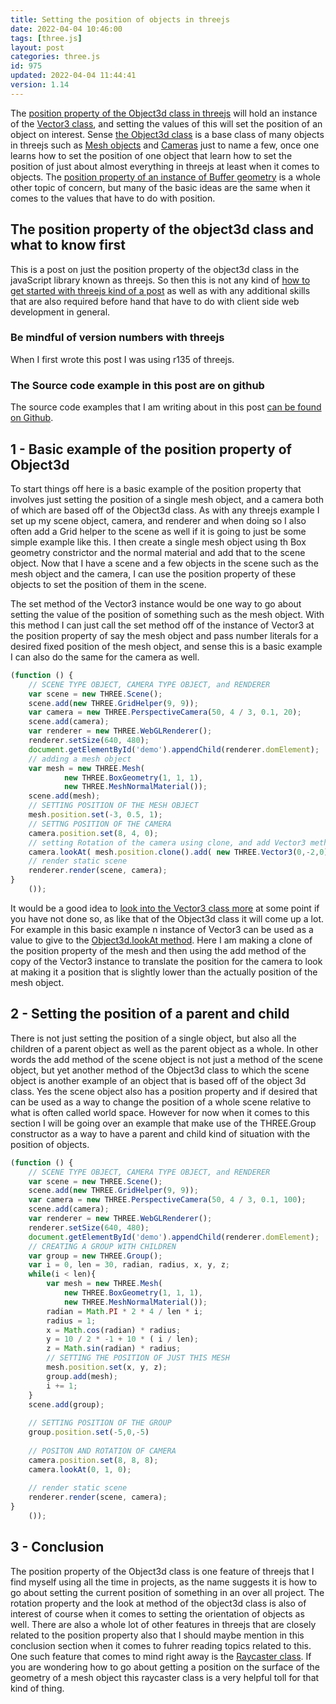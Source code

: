 ```yaml
---
title: Setting the position of objects in threejs
date: 2022-04-04 10:46:00
tags: [three.js]
layout: post
categories: three.js
id: 975
updated: 2022-04-04 11:44:41
version: 1.14
---
```


The [position property of the Object3d class in threejs](https://threejs.org/docs/index.html#api/en/core/Object3D.position) will hold an instance of the [Vector3 class](/2018/04/15/threejs-vector3/), and setting the values of this will set the position of an object on interest. Sense [the Object3d class](/2018/04/23/threejs-object3d/) is a base class of many objects in threejs such as [Mesh objects](/2018/05/04/threejs-mesh/) and [Cameras](/2018/04/06/threejs-camera/) just to name a few, once one learns how to set the position of one object that learn how to set the position of just about almost everything in threejs at least when it comes to objects. The [position property of an instance of Buffer geometry](/2021/06/07/threejs-buffer-geometry-attributes-position/) is a whole other topic of concern, but many of the basic ideas are the same when it comes to the values that have to do with position.

<!-- more -->

## The position property of the object3d class and what to know first

This is a post on just the position property of the object3d class in the javaScript library known as threejs. So then this is not any kind of [how to get started with threejs kind of a post](/2018/04/04/threejs-getting-started/) as well as with any additional skills that are also required before hand that have to do with client side web development in general.

### Be mindful of version numbers with threejs

When I first wrote this post I was using r135 of threejs.

### The Source code example in this post are on github

The source code examples that I am writing about in this post [can be found on Github](https://github.com/dustinpfister/test_threejs/tree/master/views/forpost/threejs-object3d-position).

## 1 - Basic example of the position property of Object3d

To start things off here is a basic example of the position property that involves just setting the position of a single mesh object, and a camera both of which are based off of the Object3d class. As with any threejs example I set up my scene object, camera, and renderer and when doing so I also often add a Grid helper to the scene as well if it is going to just be some simple example like this. I then create a single mesh object using th Box geometry constrictor and the normal material and add that to the scene object. Now that I have a scene and a few objects in the scene such as the mesh object and the camera, I can use the position property of these objects to set the position of them in the scene.

The set method of the Vector3 instance would be one way to go about setting the value of the position of something such as the mesh object. With this method I can just call the set method off of the instance of Vector3 at the position property of say the mesh object and pass number literals for a desired fixed position of the mesh object, and sense this is a basic example I can also do the same for the camera as well.

```js
(function () {
    // SCENE TYPE OBJECT, CAMERA TYPE OBJECT, and RENDERER
    var scene = new THREE.Scene();
    scene.add(new THREE.GridHelper(9, 9));
    var camera = new THREE.PerspectiveCamera(50, 4 / 3, 0.1, 20);
    scene.add(camera);
    var renderer = new THREE.WebGLRenderer();
    renderer.setSize(640, 480);
    document.getElementById('demo').appendChild(renderer.domElement);
    // adding a mesh object
    var mesh = new THREE.Mesh(
            new THREE.BoxGeometry(1, 1, 1),
            new THREE.MeshNormalMaterial());
    scene.add(mesh);
    // SETTING POSITION OF THE MESH OBJECT
    mesh.position.set(-3, 0.5, 1);
    // SETTNG POSITION OF THE CAMERA
    camera.position.set(8, 4, 0);
    // setting Rotation of the camera using clone, and add Vector3 methods off 
    camera.lookAt( mesh.position.clone().add( new THREE.Vector3(0,-2,0) ) );
    // render static scene
    renderer.render(scene, camera);
}
    ());
```

It would be a good idea to [look into the Vector3 class more](/2018/04/15/threejs-vector3/) at some point if you have not done so, as like that of the Object3d class it will come up a lot. For example in this basic example n instance of Vector3 can be used as a value to give to the [Object3d.lookAt method](/2021/05/13/threejs-object3d-lookat/). Here I am making a clone of the position property of the mesh and then using the add method of the copy of the Vector3 instance to translate the position for the camera to look at making it a position that is slightly lower than the actually position of the mesh object.

## 2 - Setting the position of a parent and child

There is not just setting the position of a single object, but also all the children of a parent object as well as the parent object as a whole. In other words the add method of the scene object is not just a method of the scene object, but yet another method of the Object3d class to which the scene object is another example of an object that is based off of the object 3d class. Yes the scene object also has a position property and if desired that can be used as a way to change the position of a whole scene relative to what is often called world space. However for now when it comes to this section I will be going over an example that make use of the THREE.Group constructor as a way to have a parent and child kind of situation with the position of objects.

```js
(function () {
    // SCENE TYPE OBJECT, CAMERA TYPE OBJECT, and RENDERER
    var scene = new THREE.Scene();
    scene.add(new THREE.GridHelper(9, 9));
    var camera = new THREE.PerspectiveCamera(50, 4 / 3, 0.1, 100);
    scene.add(camera);
    var renderer = new THREE.WebGLRenderer();
    renderer.setSize(640, 480);
    document.getElementById('demo').appendChild(renderer.domElement);
    // CREATING A GROUP WITH CHILDREN
    var group = new THREE.Group();
    var i = 0, len = 30, radian, radius, x, y, z;
    while(i < len){
        var mesh = new THREE.Mesh(
            new THREE.BoxGeometry(1, 1, 1),
            new THREE.MeshNormalMaterial());
        radian = Math.PI * 2 * 4 / len * i;
        radius = 1;
        x = Math.cos(radian) * radius;
        y = 10 / 2 * -1 + 10 * ( i / len);
        z = Math.sin(radian) * radius;
        // SETTING THE POSITION OF JUST THIS MESH
        mesh.position.set(x, y, z);
        group.add(mesh);
        i += 1;
    }
    scene.add(group);
 
    // SETTING POSITION OF THE GROUP
    group.position.set(-5,0,-5)
 
    // POSITON AND ROTATION OF CAMERA
    camera.position.set(8, 8, 8);
    camera.lookAt(0, 1, 0);
 
    // render static scene
    renderer.render(scene, camera);
}
    ());
```

## 3 - Conclusion

The position property of the Object3d class is one feature of threejs that I find myself using all the time in projects, as the name suggests it is how to go about setting the current position of something in an over all project. The rotation property and the look at method of the object3d class is also of interest of course when it comes to setting the orientation of objects as well. There are also a whole lot of other features in threejs that are closely related to the position property also that I should maybe mention in this conclusion section when it comes to fuhrer reading topics related to this. One such feature that comes to mind right away is the [Raycaster class](/2021/05/18/threejs-raycaster/). If you are wondering how to go about getting a position on the surface of the geometry of a mesh object this raycaster class is a very helpful toll for that kind of thing.
